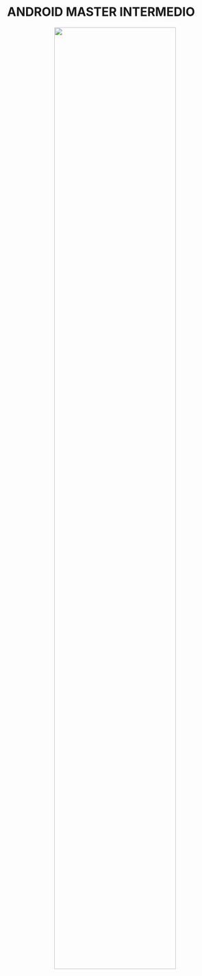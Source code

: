 # ANDROID MASTER INTERMEDIO

<p align="center">
<a href="https://www.linkedin.com/in/sebastian-melendez-falc%C3%B3n/"><img src="https://avatars.githubusercontent.com/u/44592119?v=4" style="height: 75%; width:75%;"/></center></a></p>
